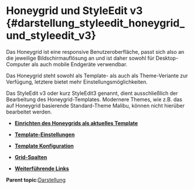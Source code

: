 # Honeygrid und StyleEdit v3 {#darstellung_styleedit_honeygrid_und_styleedit_v3}

Das Honeygrid ist eine responsive Benutzeroberfläche, passt sich also an die jeweilige Bildschirmauflösung an und ist daher sowohl für Desktop-Computer als auch mobile Endgeräte verwendbar.

Das Honeygrid steht sowohl als Template- als auch als Theme-Veriante zur Verfügung, letztere bietet mehr Einstellungsmöglichkeiten.

Das StyleEdit v3 oder kurz StyleEdit3 genannt, dient ausschließlich der Bearbeitung des Honeygrid-Templates. Modernere Themes, wie z.B. das auf Honeygrid basierende Standard-Theme Malibu, können nicht hierüber bearbeitet werden.

-   **[Einrichten des Honeygrids als aktuelles Template](10_2_1_Einrichten_des_Honeygrids_als_aktuelles_Template.md)**  

-   **[Template-Einstellungen](10_2_2_Template_Einstellungen.md)**  

-   **[Template Konfiguration](10_2_3_Template_Konfiguration.md)**  

-   **[Grid-Spalten](10_2_4_Grid_Spalten.md)**  

-   **[Weiterführende Links](10_2_5_Weiterfuehrende_Links.md)**  


**Parent topic:**[Darstellung](10_Darstellung.md)

